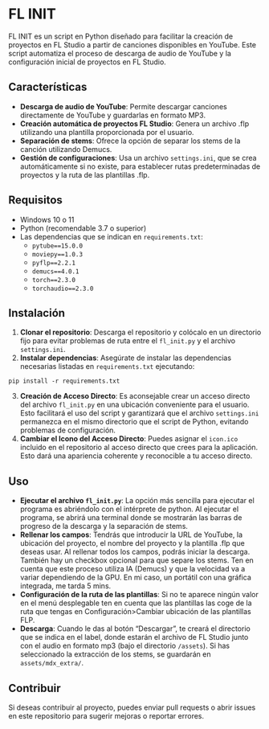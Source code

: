 # FL INIT

FL INIT es un script en Python diseñado para facilitar la creación de proyectos en FL Studio a partir de canciones disponibles en YouTube. Este script automatiza el proceso de descarga de audio de YouTube y la configuración inicial de proyectos en FL Studio.

## Características

- **Descarga de audio de YouTube**: Permite descargar canciones directamente de YouTube y guardarlas en formato MP3.
- **Creación automática de proyectos FL Studio**: Genera un archivo .flp utilizando una plantilla proporcionada por el usuario.
- **Separación de stems**: Ofrece la opción de separar los stems de la canción utilizando Demucs.
- **Gestión de configuraciones**: Usa un archivo `settings.ini`, que se crea automáticamente si no existe, para establecer rutas predeterminadas de proyectos y la ruta de las plantillas .flp.

## Requisitos

- Windows 10 o 11
- Python (recomendable 3.7 o superior)
- Las dependencias que se indican en `requirements.txt`: 
  - `pytube==15.0.0`
  - `moviepy==1.0.3`
  - `pyflp==2.2.1`
  - `demucs==4.0.1`
  - `torch==2.3.0`
  - `torchaudio==2.3.0`

## Instalación

1. **Clonar el repositorio**: Descarga el repositorio y colócalo en un directorio fijo para evitar problemas de ruta entre el `fl_init.py` y el archivo `settings.ini`.
2. **Instalar dependencias**: Asegúrate de instalar las dependencias necesarias listadas en `requirements.txt` ejecutando:
```
pip install -r requirements.txt
```
3. **Creación de Acceso Directo**: Es aconsejable crear un acceso directo del archivo `fl_init.py` en una ubicación conveniente para el usuario. Esto facilitará el uso del script y garantizará que el archivo `settings.ini` permanezca en el mismo directorio que el script de Python, evitando problemas de configuración.
4. **Cambiar el Icono del Acceso Directo**: Puedes asignar el `icon.ico` incluido en el repositorio al acceso directo que crees para la aplicación. Esto dará una apariencia coherente y reconocible a tu acceso directo.

## Uso

- **Ejecutar el archivo `fl_init.py`**: La opción más sencilla para ejecutar el programa es abriéndolo con el intérprete de python. Al ejecutar el programa, se abrirá una terminal donde se mostrarán las barras de progreso de la descarga y la separación de stems.
- **Rellenar los campos**: Tendrás que introducir la URL de YouTube, la ubicación del proyecto, el nombre del proyecto y la plantilla .flp que deseas usar. Al rellenar todos los campos, podrás iniciar la descarga. También hay un checkbox opcional para que separe los stems. Ten en cuenta que este proceso utiliza IA (Demucs) y que la velocidad va a variar dependiendo de la GPU. En mi caso, un portátil con una gráfica integrada, me tarda 5 mins.
- **Configuración de la ruta de las plantillas**: Si no te aparece ningún valor en el menú desplegable ten en cuenta que las plantillas las coge de la ruta que tengas en Configuración>Cambiar ubicación de las plantillas FLP.
- **Descarga**: Cuando le das al botón “Descargar”, te creará el directorio que se indica en el label, donde estarán el archivo de FL Studio junto con el audio en formato mp3 (bajo el directorio `/assets`). Si has seleccionado la extracción de los stems, se guardarán en `assets/mdx_extra/`.

## Contribuir

Si deseas contribuir al proyecto, puedes enviar pull requests o abrir issues en este repositorio para sugerir mejoras o reportar errores.
